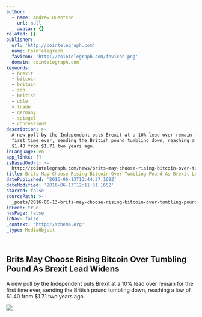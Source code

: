 ```yaml
---
author:
  - name: Andrew Quentson
    url: null
    avatar: {}
related: []
publisher:
  url: 'http://cointelegraph.com'
  name: CoinTelegraph
  favicon: 'http://cointelegraph.com/favicon.png'
  domain: cointelegraph.com
keywords:
  - brexit
  - bitcoin
  - britain
  - sch
  - british
  - uble
  - trade
  - germany
  - spiegel
  - concessions
description: >-
  A new poll by the Independent puts Brexit at a 10% lead over remain for the
  first time ever, sending the British pound tumbling down, reaching a low of
  $1.40 from $1.71 two years ago.
inLanguage: en
app_links: []
isBasedOnUrl: >-
  http://cointelegraph.com/news/brits-may-choose-rising-bitcoin-over-tumbling-pound-as-brexit-lead-widens
title: Brits May Choose Rising Bitcoin Over Tumbling Pound As Brexit Lead Widens
datePublished: '2016-06-13T13:44:27.169Z'
dateModified: '2016-06-13T12:11:51.165Z'
starred: false
sourcePath: >-
  _posts/2016-06-13-brits-may-choose-rising-bitcoin-over-tumbling-pound-as-brexi.md
inFeed: true
hasPage: false
inNav: false
_context: 'http://schema.org'
_type: MediaObject

---
```

<article style=""><h1>Brits May Choose Rising Bitcoin Over Tumbling Pound As Brexit Lead Widens</h1><p>A new poll by the Independent puts Brexit at a 10% lead over remain for the first time ever, sending the British pound tumbling down, reaching a low of $1.40 from $1.71 two years ago.</p><img src="http://cointelegraph.com/images/725_aHR0cDovL2NvaW50ZWxlZ3JhcGguY29tL3N0b3JhZ2UvdXBsb2Fkcy92aWV3LzJmNjYzMTVlNGYyYzMzYWZlNDc3NGQ5MWMxZDA3YjI1LmpwZw==.jpg" /></article>